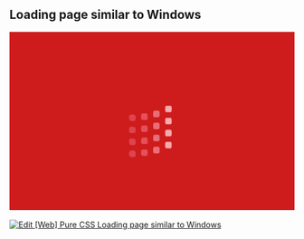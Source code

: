 ## Loading page similar to Windows

![Edit [Web] Pure CSS Loading page similar to Windows](../../gifs/loading/loading-page-similar-to-windows.gif)

[![Edit [Web] Pure CSS Loading page similar to Windows](https://codesandbox.io/static/img/play-codesandbox.svg)](https://codesandbox.io/s/k52zl3rz23)
